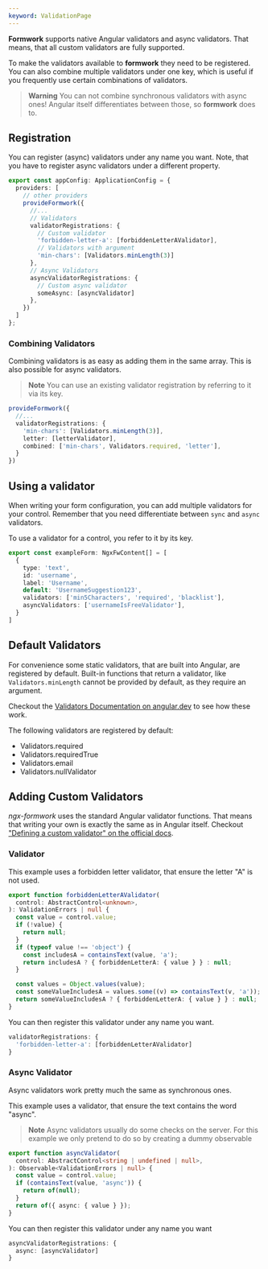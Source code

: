 ```yaml
---
keyword: ValidationPage
---
```


__Formwork__ supports native Angular validators and async validators. That means, that all custom validators are fully supported.

To make the validators available to __formwork__ they need to be registered. You can also combine multiple validators under one key, which is useful if you frequently use certain combinations of validators.

> **Warning**
> You can not combine synchronous validators with async ones!
> Angular itself differentiates between those, so __formwork__ does to.

## Registration

You can register (async) validators under any name you want. Note, that you have to register async validators under a different property.

```ts name="app.config.ts"
export const appConfig: ApplicationConfig = {
  providers: [
    // other providers
    provideFormwork({
      //...
      // Validators
      validatorRegistrations: {
        // Custom validator
        'forbidden-letter-a': [forbiddenLetterAValidator],
        // Validators with argument
        'min-chars': [Validators.minLength(3)]
      },
      // Async Validators
      asyncValidatorRegistrations: {
        // Custom async validator
        someAsync: [asyncValidator]
      },
    })
  ]
};
```

### Combining Validators

Combining validators is as easy as adding them in the same array. This is also possible for async validators.

> **Note**
> You can use an existing validator registration by referring to it via its key.
```ts name="app.config.ts"
provideFormwork({
  //...
  validatorRegistrations: {
    'min-chars': [Validators.minLength(3)],
    letter: [letterValidator],
    combined: ['min-chars', Validators.required, 'letter'],
  }
})
```

## Using a validator

When writing your form configuration, you can add multiple validators for your control. Remember that you need differentiate between `sync` and `async` validators.

To use a validator for a control, you refer to it by its key.

```ts name="example.form.ts"
export const exampleForm: NgxFwContent[] = [
  {
    type: 'text',
    id: 'username',
    label: 'Username',
    default: 'UsernameSuggestion123',
    validators: ['min5Characters', 'required', 'blacklist'],
    asyncValidators: ['usernameIsFreeValidator'],
  }
]
```

## Default Validators

For convenience some static validators, that are built into Angular, are registered by default. Built-in functions that return a validator, like `Validators.minLength` cannot be provided by default, as they require an argument.

Checkout the [Validators Documentation on angular.dev](https://angular.dev/api/forms/Validators) to see how these work.

The following validators are registered by default:
- Validators.required
- Validators.requiredTrue
- Validators.email
- Validators.nullValidator

## Adding Custom Validators

_ngx-formwork_ uses the standard Angular validator functions. That means that writing your own is exactly the same as in Angular itself. Checkout ["Defining a custom validator" on the official docs](https://angular.dev/guide/forms/form-validation#defining-custom-validators).


### Validator

This example uses a forbidden letter validator, that ensure the letter "A" is not used.

```ts name="forbidden-letter.validator.ts"
export function forbiddenLetterAValidator(
  control: AbstractControl<unknown>,
): ValidationErrors | null {
  const value = control.value;
  if (!value) {
    return null;
  }
  if (typeof value !== 'object') {
    const includesA = containsText(value, 'a');
    return includesA ? { forbiddenLetterA: { value } } : null;
  }

  const values = Object.values(value);
  const someValueIncludesA = values.some((v) => containsText(v, 'a'));
  return someValueIncludesA ? { forbiddenLetterA: { value } } : null;
}
```

You can then register this validator under any name you want.
```ts name="app.config.ts"
validatorRegistrations: {
  'forbidden-letter-a': [forbiddenLetterAValidator]
}
```
### Async Validator

Async validators work pretty much the same as synchronous ones.

This example uses a validator, that ensure the text contains the word "async".

> **Note**
> Async validators usually do some checks on the server.
> For this example we only pretend to do so by creating a dummy observable

```ts name="async.validator.ts"
export function asyncValidator(
  control: AbstractControl<string | undefined | null>,
): Observable<ValidationErrors | null> {
  const value = control.value;
  if (containsText(value, 'async')) {
    return of(null);
  }
  return of({ async: { value } });
}

```

You can then register this validator under any name you want
```ts name="app.config.ts"
asyncValidatorRegistrations: {
  async: [asyncValidator]
}
```
